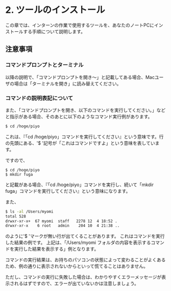 # 2. ツールのインストール
この章では、インターンの作業で使用するツールを、あなたのノートPCにインストールする手順について説明します。

## 注意事項
### コマンドプロンプトとターミナル
以降の説明で、「コマンドプロンプトを開き〜」と記載してある場合、Macユーザの場合は「ターミナルを開き」に読み替えてください。

### コマンドの説明表記について
また、「コマンドプロンプトを開き、以下のコマンドを実行してください。」などと指示がある場合、そのあとに以下のようなコマンド実行例があります。

```sh
$ cd /hoge/piyo
```
これは、『「cd /hoge/piyo」コマンドを実行してください』という意味です。行の先頭にある、'$ '記号が「これはコマンドですよ」という意味を表しています。

ですので、
```
$ cd /hoge/piyo
$ mkdir fuga
```
と記載がある場合、『「cd /hoge/piyo」コマンドを実行し、続いて「mkdir fuga」コマンドを実行してください』という意味になります。

また、

```sh
$ ls -al /Users/myomi
total 528
drwxr-xr-x+  67 myomi  staff   2278 12  4 18:52 .
drwxr-xr-x    6 root   admin    204 10  4 21:38 ..
```

のように'$ 'マークが無い行が出てくることがあります。
これはコマンドを実行した結果の例です。
上記は、「/Users/myomi フォルダの内容を表示するコマンドを実行した結果を表示する」例となります。

コマンドの実行結果は、お持ちのパソコンの状態によって変わることがよくあるため、例の通りに表示されないからといって慌てることはありません。

ただし、コマンドの実行に失敗した場合は、わかりやすくエラーメッセージが表示されるはずですので、エラーが出ていないかは注意しましょう。
